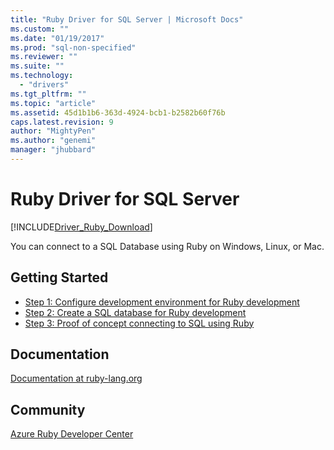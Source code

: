 ```yaml
---
title: "Ruby Driver for SQL Server | Microsoft Docs"
ms.custom: ""
ms.date: "01/19/2017"
ms.prod: "sql-non-specified"
ms.reviewer: ""
ms.suite: ""
ms.technology: 
  - "drivers"
ms.tgt_pltfrm: ""
ms.topic: "article"
ms.assetid: 45d1b1b6-363d-4924-bcb1-b2582b60f76b
caps.latest.revision: 9
author: "MightyPen"
ms.author: "genemi"
manager: "jhubbard"
---
```

# Ruby Driver for SQL Server
[!INCLUDE[Driver_Ruby_Download](../../includes/driver_ruby_download.md)]

You can  connect to a SQL Database using Ruby on Windows, Linux, or Mac.   
  
## Getting Started  
* [Step 1: Configure development environment for Ruby development](../../connect/ruby/step-1-configure-development-environment-for-ruby-development.md)  
* [Step 2: Create a SQL database for Ruby development](../../connect/ruby/step-2-create-a-sql-database-for-ruby-development.md)  
* [Step 3: Proof of concept connecting to SQL using Ruby](../../connect/ruby/step-3-proof-of-concept-connecting-to-sql-using-ruby.md)  
  
## Documentation  
[Documentation at ruby-lang.org](https://www.ruby-lang.org/en/documentation/)  
  
## Community  
[Azure Ruby Developer Center](https://azure.microsoft.com/en-us/develop/ruby/)  
  
    

